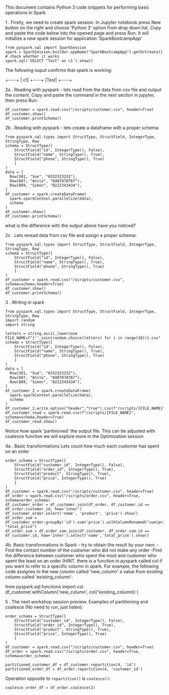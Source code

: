 This document contains Python 3 code snippets for performing 
basic operations in Spark


1 . Firstly, we need to create spark session.
In Jupyter notebook press New button on the right and choose 'Python 3' option from drop down list.
 Copy and paste the code below into the opened page and press Run. It will initialize
 a new spark session for application 'SparkBootcampApp'
```
from pyspark.sql import SparkSession
spark = SparkSession.builder.appName("SparkBootcampApp").getOrCreate()
# check whether it works
spark.sql('SELECT "Test" as c1').show()
```
The following ouput confirms that spark is working:

+----+
|  c1|
+----+
|Test|
+----+

2a . Reading with pyspark - lets read from the data from csv file and output the content.
Copy and paste the command in the next section in jupyter, then press Run:
```
df_customer = spark.read.csv("/scripts/customer.csv", header=True)
df_customer.show()
df_customer.printSchema()
```

2b . Reading with pyspark - lets create a dataframe with a proper schema:
```
from pyspark.sql.types import StructType, StructField, IntegerType, StringType, Row
schema = StructType([
    StructField("id", IntegerType(), False),
    StructField("name", StringType(), True),
    StructField("phone", StringType(), True)
    ]
)
data = [
  Row(501, "Sue", "0332323232"),
  Row(607, "Anita", "0487878787"),
  Row(889, "Simon", "0222343434"),
]
df_customer = spark.createDataFrame(
  spark.sparkContext.parallelize(data),
  schema
)
df_customer.show()
df_customer.printSchema()
```

what is the difference with the output above have you noticed?

2c . Lets reread data from csv file and assign a proper schema:
```
from pyspark.sql.types import StructType, StructField, IntegerType, StringType, Row
schema = StructType([
    StructField("id", IntegerType(), False),
    StructField("name", StringType(), True),
    StructField("phone", StringType(), True)
    ]
)
df_customer = spark.read.csv("/scripts/customer.csv", schema=schema,header=True)
df_customer.show()
df_customer.printSchema()
```

3 . Writing in spark
```
from pyspark.sql.types import StructType, StructField, IntegerType, StringType, Row
import random
import string

letters = string.ascii_lowercase
FILE_NAME=f"{''.join(random.choice(letters) for i in range(10))}.csv"
schema = StructType([
    StructField("id", IntegerType(), False),
    StructField("name", StringType(), True),
    StructField("phone", StringType(), True)
    ]
)
data = [
  Row(501, "Sue", "0332323232"),
  Row(607, "Anita", "0487878787"),
  Row(889, "Simon", "0222343434"),
]
df_customer_2 = spark.createDataFrame(
  spark.sparkContext.parallelize(data),
  schema
)
df_customer_2.write.option("header","true").csv(f"/scripts/{FILE_NAME}")
df_customer_read = spark.read.csv(f"/scripts/{FILE_NAME}", schema=schema,header=True)
df_customer_read.show()
```
Notice how spark 'partinioned' the output file. This can be adjusted with coalesce function 
we will explore more in the Optimization session

4a . Basic transformations
Lets count how much each customer has spent on an order
```
order_schema = StructType([
    StructField("customer_id", IntegerType(), False),
    StructField("order_id", IntegerType(), True),
    StructField("product", StringType(), True),
    StructField("price", IntegerType(), True)
    ]
)
df_customer = spark.read.csv("/scripts/customer.csv", header=True)
df_order = spark.read.csv("/scripts/order.csv", header=True, schema=order_schema)
df_customer_order = df_customer.join(df_order, df_customer.id == df_order.customer_id, how='inner')
df_customer_order.select('name', 'product', 'price').show()
df_order_sum = df_customer_order.groupBy('id').sum('price').withColumnRenamed("sum(price)", "total_price")
df_order_sum = df_order_sum.join(df_customer, df_order_sum.id == df_customer.id, how='inner').select('name','total_price').show()
```

4b. Basic transformations in Spark - try to obtain the result by your own:
 -Find the contact number of the customer who did not make any order
 -Find the difference between customer who spent the most and customer who spent the least on an order (HINT. there is
 a function in pyspark called col if you want to refer to a specific column in spark. For example, the following code 
 assignes to the new column called 'new_column' a value from existing column called 'existing_column':
 
 from pyspark.sql.functions import col
 df_customer.withColumn('new_column', col("existing_column))
 )
 
5 . The next workshop session preview. Examples of partitioning and coalesce (No need to run, just listen):
```
order_schema = StructType([
    StructField("customer_id", IntegerType(), False),
    StructField("order_id", IntegerType(), True),
    StructField("product", StringType(), True),
    StructField("price", IntegerType(), True)
    ]
)
df_customer = spark.read.csv("/scripts/customer.csv", header=True)
df_order = spark.read.csv("/scripts/order.csv", header=True, schema=order_schema)

partitioned_customer_df = df_customer.repartition(4, 'id')
partitioned_order_df = df_order.repartition(4, 'customer_id')
```

Operation opposite to ```repartition()``` is ```coalesce()```:
```
coalesce_order_df = df_order.coalesce(2)
```

